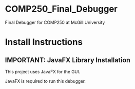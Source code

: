 # COMP250_Final_Debugger
Final Debugger for COMP250 at McGill University

# Install Instructions
## IMPORTANT: JavaFX Library Installation
This project uses JavaFX for the GUI.

JavaFX is required to run this debugger.
